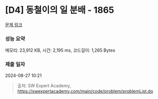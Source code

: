 # [D4] 동철이의 일 분배 - 1865 

[문제 링크](https://swexpertacademy.com/main/code/problem/problemDetail.do?contestProbId=AV5LuHfqDz8DFAXc) 

### 성능 요약

메모리: 23,912 KB, 시간: 2,195 ms, 코드길이: 1,265 Bytes

### 제출 일자

2024-08-27 10:21



> 출처: SW Expert Academy, https://swexpertacademy.com/main/code/problem/problemList.do